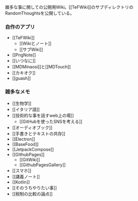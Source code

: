 雑多な事に関しての公開用Wiki。[[TeFWiki]]のサブディレクトリのRandomThoughtsを公開している。

### 自作のアプリ

- [[TeFWiki]]
  - [[Wikiとノート]]
  - [[サブWiki]]
- [[PngNote]]
- [[いつなに]]
- [[MDMinaosi]]と[[MDTouch]]
- [[カキオク]]
- [[guash]]

### 雑多なメモ

- [[生物学]]
- [[イタリア語]]
- [[技術的な事を話すweb上の場]]
  - [[GitHubを使ったSNSを考える]]
- [[オーディオブック]]
- [[手書きとテキストの共存]]
- [[Electron]]
- [[BaseFood]]
- [[JetpackCompose]]
- [[GIthubPages]]
  - [[GitWiki]]
  - [[GithubPagesGallery]]
- [[スマホ]]
- [[講義ノート]]
- [[Kotlin]]
- [[そのうちやりたい事]]
- [[税制の比較の論点]]